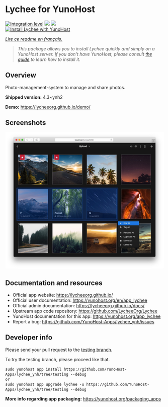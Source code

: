 <!--
N.B.: This README was automatically generated by https://github.com/YunoHost/apps/tree/master/tools/README-generator
It shall NOT be edited by hand.
-->

# Lychee for YunoHost

[![Integration level](https://dash.yunohost.org/integration/lychee.svg)](https://dash.yunohost.org/appci/app/lychee) ![](https://ci-apps.yunohost.org/ci/badges/lychee.status.svg) ![](https://ci-apps.yunohost.org/ci/badges/lychee.maintain.svg)  
[![Install Lychee with YunoHost](https://install-app.yunohost.org/install-with-yunohost.svg)](https://install-app.yunohost.org/?app=lychee)

*[Lire ce readme en français.](./README_fr.md)*

> *This package allows you to install Lychee quickly and simply on a YunoHost server.
If you don't have YunoHost, please consult [the guide](https://yunohost.org/#/install) to learn how to install it.*

## Overview

Photo-management-system to manage and share photos.

**Shipped version:** 4.3~ynh2

**Demo:** https://lycheeorg.github.io/demo/

## Screenshots

![](./doc/screenshots/screenshot.jpg)

## Documentation and resources

* Official app website: https://lycheeorg.github.io/
* Official user documentation: https://yunohost.org/en/app_lychee
* Official admin documentation: https://lycheeorg.github.io/docs/
* Upstream app code repository: https://github.com/LycheeOrg/Lychee
* YunoHost documentation for this app: https://yunohost.org/app_lychee
* Report a bug: https://github.com/YunoHost-Apps/lychee_ynh/issues

## Developer info

Please send your pull request to the [testing branch](https://github.com/YunoHost-Apps/lychee_ynh/tree/testing).

To try the testing branch, please proceed like that.
```
sudo yunohost app install https://github.com/YunoHost-Apps/lychee_ynh/tree/testing --debug
or
sudo yunohost app upgrade lychee -u https://github.com/YunoHost-Apps/lychee_ynh/tree/testing --debug
```

**More info regarding app packaging:** https://yunohost.org/packaging_apps